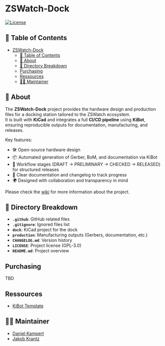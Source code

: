 # ZSWatch-Dock

[![License](https://img.shields.io/badge/License-GPL%203.0-blue.svg)](https://opensource.org/license/gpl-3-0/)

## 📑 Table of Contents

- [ZSWatch-Dock](#zswatch-dock)
  - [📑 Table of Contents](#-table-of-contents)
  - [📖 About](#-about)
  - [📂 Directory Breakdown](#-directory-breakdown)
  - [Purchasing](#purchasing)
  - [Ressources](#ressources)
  - [👨‍💻 Maintainer](#-maintainer)

## 📖 About

The **ZSWatch-Dock** project provides the hardware design and production files for a docking station tailored to the ZSWatch ecosystem.  
It is built with **KiCad** and integrates a full **CI/CD pipeline** using **KiBot**, ensuring reproducible outputs for documentation, manufacturing, and releases.

Key features:

- 🛠️ Open-source hardware design
- 📦 Automated generation of Gerber, BoM, and documentation via KiBot
- 🔄 Workflow stages (DRAFT → PRELIMINARY → CHECKED → RELEASED) for structured releases
- 📝 Clear documentation and changelog to track progress
- 🌍 Designed with collaboration and transparency in mind

Please check the [wiki](https://github.com/ZSWatch/ZSWatch/wiki) for more information about the project.

## 📂 Directory Breakdown

- **`.github`**: GitHub related files
- **`.gitignore`**: Ignored files list
- **`dock`**: KiCad project for the dock
- **`production`**: Manufacturing outputs (Gerbers, documentation, etc.)
- **`CHANGELOG.md`**: Version history
- **`LICENSE`**: Project license (GPL-3.0)
- **`README.md`**: Project overview

## Purchasing

TBD

## Ressources

- [KiBot Template](https://github.com/nguyen-v/KDT_Hierarchical_KiBot)

## 👨‍💻 Maintainer

- [Daniel Kampert](mailto:danielkameprt@kampis-elektroecke.de)
- [Jakob Krantz](mailto:mail@jakobkrantz.se)
